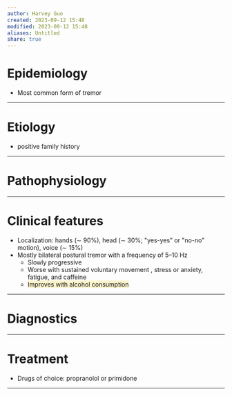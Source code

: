 ```yaml
---
author: Harvey Guo
created: 2023-09-12 15:48
modified: 2023-09-12 15:48
aliases: Untitled
share: true
---
```

# Epidemiology
- Most common form of tremor

---
# Etiology
- positive family history

---
# Pathophysiology


---
# Clinical features
- Localization: hands (∼ 90%), head (∼ 30%; "yes-yes” or "no-no” motion), voice (∼ 15%)
- Mostly bilateral postural tremor with a frequency of 5–10 Hz
	- Slowly progressive 
	- Worse with sustained voluntary movement , stress or anxiety, fatigue, and caffeine
	- <span style="background:rgba(240, 200, 0, 0.2)">Improves with alcohol consumption</span>

---
# Diagnostics


---
# Treatment
- Drugs of choice: propranolol or primidone

---
